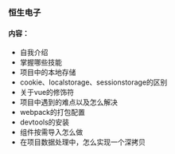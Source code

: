 ### 恒生电子

#### 内容：

- 自我介绍
- 掌握哪些技能
- 项目中的本地存储
- cookie、localstorage、sessionstorage的区别
- 关于vue的修饰符
- 项目中遇到的难点以及怎么解决
- webpack的打包配置
- devtools的安装
- 组件按需导入怎么做
- 在项目数据处理中，怎么实现一个深拷贝